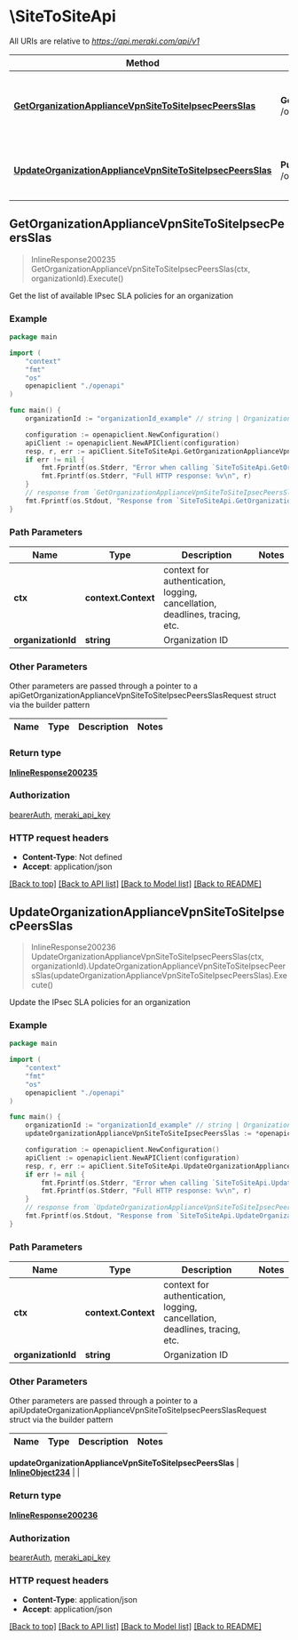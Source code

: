 # \SiteToSiteApi

All URIs are relative to *https://api.meraki.com/api/v1*

Method | HTTP request | Description
------------- | ------------- | -------------
[**GetOrganizationApplianceVpnSiteToSiteIpsecPeersSlas**](SiteToSiteApi.md#GetOrganizationApplianceVpnSiteToSiteIpsecPeersSlas) | **Get** /organizations/{organizationId}/appliance/vpn/siteToSite/ipsec/peers/slas | Get the list of available IPsec SLA policies for an organization
[**UpdateOrganizationApplianceVpnSiteToSiteIpsecPeersSlas**](SiteToSiteApi.md#UpdateOrganizationApplianceVpnSiteToSiteIpsecPeersSlas) | **Put** /organizations/{organizationId}/appliance/vpn/siteToSite/ipsec/peers/slas | Update the IPsec SLA policies for an organization



## GetOrganizationApplianceVpnSiteToSiteIpsecPeersSlas

> InlineResponse200235 GetOrganizationApplianceVpnSiteToSiteIpsecPeersSlas(ctx, organizationId).Execute()

Get the list of available IPsec SLA policies for an organization



### Example

```go
package main

import (
    "context"
    "fmt"
    "os"
    openapiclient "./openapi"
)

func main() {
    organizationId := "organizationId_example" // string | Organization ID

    configuration := openapiclient.NewConfiguration()
    apiClient := openapiclient.NewAPIClient(configuration)
    resp, r, err := apiClient.SiteToSiteApi.GetOrganizationApplianceVpnSiteToSiteIpsecPeersSlas(context.Background(), organizationId).Execute()
    if err != nil {
        fmt.Fprintf(os.Stderr, "Error when calling `SiteToSiteApi.GetOrganizationApplianceVpnSiteToSiteIpsecPeersSlas``: %v\n", err)
        fmt.Fprintf(os.Stderr, "Full HTTP response: %v\n", r)
    }
    // response from `GetOrganizationApplianceVpnSiteToSiteIpsecPeersSlas`: InlineResponse200235
    fmt.Fprintf(os.Stdout, "Response from `SiteToSiteApi.GetOrganizationApplianceVpnSiteToSiteIpsecPeersSlas`: %v\n", resp)
}
```

### Path Parameters


Name | Type | Description  | Notes
------------- | ------------- | ------------- | -------------
**ctx** | **context.Context** | context for authentication, logging, cancellation, deadlines, tracing, etc.
**organizationId** | **string** | Organization ID | 

### Other Parameters

Other parameters are passed through a pointer to a apiGetOrganizationApplianceVpnSiteToSiteIpsecPeersSlasRequest struct via the builder pattern


Name | Type | Description  | Notes
------------- | ------------- | ------------- | -------------


### Return type

[**InlineResponse200235**](InlineResponse200235.md)

### Authorization

[bearerAuth](../README.md#bearerAuth), [meraki_api_key](../README.md#meraki_api_key)

### HTTP request headers

- **Content-Type**: Not defined
- **Accept**: application/json

[[Back to top]](#) [[Back to API list]](../README.md#documentation-for-api-endpoints)
[[Back to Model list]](../README.md#documentation-for-models)
[[Back to README]](../README.md)


## UpdateOrganizationApplianceVpnSiteToSiteIpsecPeersSlas

> InlineResponse200236 UpdateOrganizationApplianceVpnSiteToSiteIpsecPeersSlas(ctx, organizationId).UpdateOrganizationApplianceVpnSiteToSiteIpsecPeersSlas(updateOrganizationApplianceVpnSiteToSiteIpsecPeersSlas).Execute()

Update the IPsec SLA policies for an organization



### Example

```go
package main

import (
    "context"
    "fmt"
    "os"
    openapiclient "./openapi"
)

func main() {
    organizationId := "organizationId_example" // string | Organization ID
    updateOrganizationApplianceVpnSiteToSiteIpsecPeersSlas := *openapiclient.NewInlineObject234() // InlineObject234 |  (optional)

    configuration := openapiclient.NewConfiguration()
    apiClient := openapiclient.NewAPIClient(configuration)
    resp, r, err := apiClient.SiteToSiteApi.UpdateOrganizationApplianceVpnSiteToSiteIpsecPeersSlas(context.Background(), organizationId).UpdateOrganizationApplianceVpnSiteToSiteIpsecPeersSlas(updateOrganizationApplianceVpnSiteToSiteIpsecPeersSlas).Execute()
    if err != nil {
        fmt.Fprintf(os.Stderr, "Error when calling `SiteToSiteApi.UpdateOrganizationApplianceVpnSiteToSiteIpsecPeersSlas``: %v\n", err)
        fmt.Fprintf(os.Stderr, "Full HTTP response: %v\n", r)
    }
    // response from `UpdateOrganizationApplianceVpnSiteToSiteIpsecPeersSlas`: InlineResponse200236
    fmt.Fprintf(os.Stdout, "Response from `SiteToSiteApi.UpdateOrganizationApplianceVpnSiteToSiteIpsecPeersSlas`: %v\n", resp)
}
```

### Path Parameters


Name | Type | Description  | Notes
------------- | ------------- | ------------- | -------------
**ctx** | **context.Context** | context for authentication, logging, cancellation, deadlines, tracing, etc.
**organizationId** | **string** | Organization ID | 

### Other Parameters

Other parameters are passed through a pointer to a apiUpdateOrganizationApplianceVpnSiteToSiteIpsecPeersSlasRequest struct via the builder pattern


Name | Type | Description  | Notes
------------- | ------------- | ------------- | -------------

 **updateOrganizationApplianceVpnSiteToSiteIpsecPeersSlas** | [**InlineObject234**](InlineObject234.md) |  | 

### Return type

[**InlineResponse200236**](InlineResponse200236.md)

### Authorization

[bearerAuth](../README.md#bearerAuth), [meraki_api_key](../README.md#meraki_api_key)

### HTTP request headers

- **Content-Type**: application/json
- **Accept**: application/json

[[Back to top]](#) [[Back to API list]](../README.md#documentation-for-api-endpoints)
[[Back to Model list]](../README.md#documentation-for-models)
[[Back to README]](../README.md)

